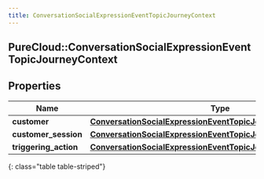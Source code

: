 ```yaml
---
title: ConversationSocialExpressionEventTopicJourneyContext
---
```

## PureCloud::ConversationSocialExpressionEventTopicJourneyContext

## Properties

|Name | Type | Description | Notes|
|------------ | ------------- | ------------- | -------------|
| **customer** | [**ConversationSocialExpressionEventTopicJourneyCustomer**](ConversationSocialExpressionEventTopicJourneyCustomer.html) |  | [optional] |
| **customer_session** | [**ConversationSocialExpressionEventTopicJourneyCustomerSession**](ConversationSocialExpressionEventTopicJourneyCustomerSession.html) |  | [optional] |
| **triggering_action** | [**ConversationSocialExpressionEventTopicJourneyAction**](ConversationSocialExpressionEventTopicJourneyAction.html) |  | [optional] |
{: class="table table-striped"}


